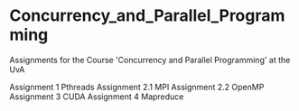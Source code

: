 Concurrency_and_Parallel_Programming
====================================

Assignments for the Course 'Concurrency and Parallel Programming' at the UvA

Assignment 1     Pthreads
Assignment 2.1   MPI
Assignment 2.2   OpenMP
Assignment 3     CUDA
Assignment 4     Mapreduce
